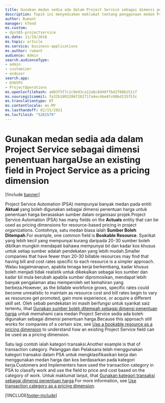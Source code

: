 ```yaml
---
title: Gunakan medan sedia ada dalam Project Service sebagai dimensi penentuan harga
description: Topik ini menyediakan maklumat tentang penggunaan medan Project Service sedia ada sebagai dimensi penentuan harga.
author: Rumant
manager: kfend
ms.custom:
- dyn365-projectservice
ms.date: 11/19/2018
ms.topic: article
ms.service: business-applications
ms.author: rumant
audience: Admin
search.audienceType:
- admin
- customizer
- enduser
search.app:
- D365PS
- ProjectOperations
ms.openlocfilehash: ad03f5f7c1c9e93ca12a8c8d48ffbd2f80b1511f
ms.sourcegitcommit: fa32b1893286f20271fa4ec4be8fc68bd135f53c
ms.translationtype: HT
ms.contentlocale: ms-MY
ms.lasthandoff: 02/15/2021
ms.locfileid: "5281579"
---
```

# <a name="use-an-existing-field-in-project-service-as-a-pricing-dimension"></a><span data-ttu-id="46b1f-103">Gunakan medan sedia ada dalam Project Service sebagai dimensi penentuan harga</span><span class="sxs-lookup"><span data-stu-id="46b1f-103">Use an existing field in Project Service as a pricing dimension</span></span>

[!include [banner](../includes/psa-now-project-operations.md)]

<span data-ttu-id="46b1f-104">Project Service Automation (PSA) mempunyai banyak medan pada entiti **Aktual** yang boleh digunakan sebagai dimensi penentuan harga untuk penentuan harga berasaskan sumber dalam organisasi projek.</span><span class="sxs-lookup"><span data-stu-id="46b1f-104">Project Service Automation (PSA) has many fields on the **Actuals** entity that can be used as pricing dimensions for resource-based pricing in project organizations.</span></span> <span data-ttu-id="46b1f-105">Contohnya, satu medan biasa ialah **Sumber Boleh Ditempah**.</span><span class="sxs-lookup"><span data-stu-id="46b1f-105">For example, one common field is **Bookable Resource**.</span></span> <span data-ttu-id="46b1f-106">Syarikat yang lebih kecil yang mempunyai kurang daripada 20-30 sumber boleh dibilkan mungkin mendapati bahawa mempunyai bil dan kadar kos khusus untuk setiap sumber adalah pendekatan yang lebih mudah.</span><span class="sxs-lookup"><span data-stu-id="46b1f-106">Smaller companies that have fewer than 20-30 billable resources may find that having bill and cost rates specific to each resource is a simpler approach.</span></span> <span data-ttu-id="46b1f-107">Walau bagaimanapun, apabila tenaga kerja berkembang, kadar khusus boleh menjadi tidak realistik untuk dikekalkan sebagai kos sumber dan kadar bil mula berubah apabila sumber dipromosikan, mendapat lebih banyak pengalaman atau memperoleh set kemahiran yang berbeza.</span><span class="sxs-lookup"><span data-stu-id="46b1f-107">However, as the billable workforce grows, specific rates could become unrealistic to maintain as resource cost and bill rates begin to vary as resources get promoted, gain more experience, or acquire a different skill set.</span></span> <span data-ttu-id="46b1f-108">Oleh sebab pendekatan ini masih berfungsi untuk syarikat saiz tertentu, lihat [Gunakan sumber boleh ditempah sebagai dimensi penentuan harga](bookable-resource-pricing-dimension.md) untuk memahami cara medan Project Service sedia ada boleh digunakan sebagai dimensi penentuan harga.</span><span class="sxs-lookup"><span data-stu-id="46b1f-108">Because this approach still works for companies of a certain size, see [Use a bookable resource as a pricing dimension](bookable-resource-pricing-dimension.md) to understand how an existing Project Service field can be used as a pricing dimension.</span></span>

<span data-ttu-id="46b1f-109">Satu lagi contoh ialah kategori transaksi.</span><span class="sxs-lookup"><span data-stu-id="46b1f-109">Another example is that of transaction category.</span></span> <span data-ttu-id="46b1f-110">Pelanggan dan Pelaksana telah menggunakan kategori transaksi dalam PSA untuk mengklasifikasikan kerja dan menggunakan medan harga dan kos berdasarkan pada kategori kerja.</span><span class="sxs-lookup"><span data-stu-id="46b1f-110">Customers and Implementers have used the transaction category in PSA to classify work and use the field to price and cost based on the category of work.</span></span> <span data-ttu-id="46b1f-111">Untuk maklumat lanjut, lihat [Gunakan kategori transaksi sebagai dimensi penentuan harga](transaction-category-pricing-dimension.md).</span><span class="sxs-lookup"><span data-stu-id="46b1f-111">For more information, see [Use transaction category as a pricing dimension](transaction-category-pricing-dimension.md).</span></span>


[!INCLUDE[footer-include](../includes/footer-banner.md)]